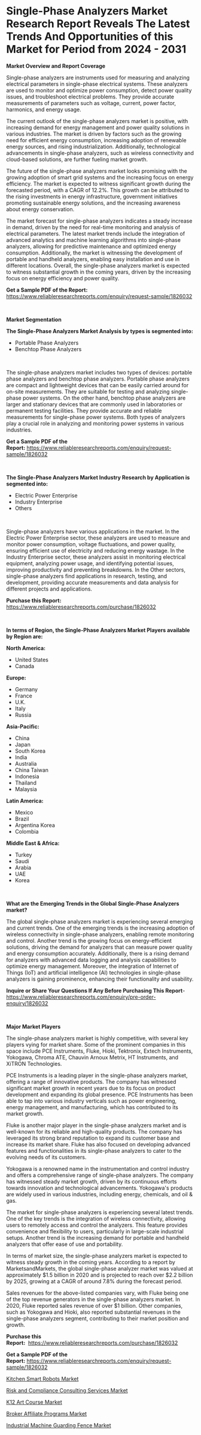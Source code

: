 <p><h1>Single-Phase Analyzers Market Research Report Reveals The Latest Trends And Opportunities of this Market for Period from 2024 - 2031</h1></p><p><strong>Market Overview and Report Coverage</strong></p>
<p><p>Single-phase analyzers are instruments used for measuring and analyzing electrical parameters in single-phase electrical systems. These analyzers are used to monitor and optimize power consumption, detect power quality issues, and troubleshoot electrical problems. They provide accurate measurements of parameters such as voltage, current, power factor, harmonics, and energy usage.</p><p>The current outlook of the single-phase analyzers market is positive, with increasing demand for energy management and power quality solutions in various industries. The market is driven by factors such as the growing need for efficient energy consumption, increasing adoption of renewable energy sources, and rising industrialization. Additionally, technological advancements in single-phase analyzers, such as wireless connectivity and cloud-based solutions, are further fueling market growth.</p><p>The future of the single-phase analyzers market looks promising with the growing adoption of smart grid systems and the increasing focus on energy efficiency. The market is expected to witness significant growth during the forecasted period, with a CAGR of 12.2%. This growth can be attributed to the rising investments in energy infrastructure, government initiatives promoting sustainable energy solutions, and the increasing awareness about energy conservation.</p><p>The market forecast for single-phase analyzers indicates a steady increase in demand, driven by the need for real-time monitoring and analysis of electrical parameters. The latest market trends include the integration of advanced analytics and machine learning algorithms into single-phase analyzers, allowing for predictive maintenance and optimized energy consumption. Additionally, the market is witnessing the development of portable and handheld analyzers, enabling easy installation and use in different locations. Overall, the single-phase analyzers market is expected to witness substantial growth in the coming years, driven by the increasing focus on energy efficiency and power quality.</p></p>
<p><strong>Get a Sample PDF of the Report:</strong> <a href="https://www.reliableresearchreports.com/enquiry/request-sample/1826032">https://www.reliableresearchreports.com/enquiry/request-sample/1826032</a></p>
<p>&nbsp;</p>
<p><strong>Market Segmentation</strong></p>
<p><strong>The Single-Phase Analyzers Market Analysis by types is segmented into:</strong></p>
<p><ul><li>Portable Phase Analyzers</li><li>Benchtop Phase Analyzers</li></ul></p>
<p>&nbsp;</p>
<p><p>The single-phase analyzers market includes two types of devices: portable phase analyzers and benchtop phase analyzers. Portable phase analyzers are compact and lightweight devices that can be easily carried around for on-site measurements. They are suitable for testing and analyzing single-phase power systems. On the other hand, benchtop phase analyzers are larger and stationary devices that are commonly used in laboratories or permanent testing facilities. They provide accurate and reliable measurements for single-phase power systems. Both types of analyzers play a crucial role in analyzing and monitoring power systems in various industries.</p></p>
<p><strong>Get a Sample PDF of the Report:</strong>&nbsp;<a href="https://www.reliableresearchreports.com/enquiry/request-sample/1826032">https://www.reliableresearchreports.com/enquiry/request-sample/1826032</a></p>
<p>&nbsp;</p>
<p><strong>The Single-Phase Analyzers Market Industry Research by Application is segmented into:</strong></p>
<p><ul><li>Electric Power Enterprise</li><li>Industry Enterprise</li><li>Others</li></ul></p>
<p>&nbsp;</p>
<p><p>Single-phase analyzers have various applications in the market. In the Electric Power Enterprise sector, these analyzers are used to measure and monitor power consumption, voltage fluctuations, and power quality, ensuring efficient use of electricity and reducing energy wastage. In the Industry Enterprise sector, these analyzers assist in monitoring electrical equipment, analyzing power usage, and identifying potential issues, improving productivity and preventing breakdowns. In the Other sectors, single-phase analyzers find applications in research, testing, and development, providing accurate measurements and data analysis for different projects and applications.</p></p>
<p><strong>Purchase this Report:</strong>&nbsp; <a href="https://www.reliableresearchreports.com/purchase/1826032">https://www.reliableresearchreports.com/purchase/1826032</a></p>
<p>&nbsp;</p>
<p><strong>In terms of Region, the Single-Phase Analyzers Market Players available by Region are:</strong></p>
<p>
    <p> <strong> North America: </strong>
        <ul>
            <li>United States</li>
            <li>Canada</li>
        </ul>
        </p> 
    <p> <strong> Europe: </strong>
        <ul>
            <li>Germany</li>
            <li>France</li>
            <li>U.K.</li>
            <li>Italy</li>
            <li>Russia</li>
        </ul>
        </p> 
    <p> <strong> Asia-Pacific: </strong>
        <ul>
            <li>China</li>
            <li>Japan</li>
            <li>South Korea</li>
            <li>India</li>
            <li>Australia</li>
            <li>China Taiwan</li>
            <li>Indonesia</li>
            <li>Thailand</li>
            <li>Malaysia</li>
        </ul>
        </p> 
    <p> <strong> Latin America: </strong>
        <ul>
            <li>Mexico</li>
            <li>Brazil</li>
            <li>Argentina Korea</li>
            <li>Colombia</li>
        </ul>
        </p> 
    <p> <strong> Middle East & Africa: </strong>
        <ul>
            <li>Turkey</li>
            <li>Saudi</li>
            <li>Arabia</li>
            <li>UAE</li>
            <li>Korea</li>
        </ul>
    </p>
    </p>
<p>&nbsp;</p>
<p><strong>What are the Emerging Trends in the Global Single-Phase Analyzers market?</strong></p>
<p><p>The global single-phase analyzers market is experiencing several emerging and current trends. One of the emerging trends is the increasing adoption of wireless connectivity in single-phase analyzers, enabling remote monitoring and control. Another trend is the growing focus on energy-efficient solutions, driving the demand for analyzers that can measure power quality and energy consumption accurately. Additionally, there is a rising demand for analyzers with advanced data logging and analysis capabilities to optimize energy management. Moreover, the integration of Internet of Things (IoT) and artificial intelligence (AI) technologies in single-phase analyzers is gaining prominence, enhancing their functionality and usability.</p></p>
<p><strong>Inquire or Share Your Questions If Any Before Purchasing This Report</strong>- <a href="https://www.reliableresearchreports.com/enquiry/pre-order-enquiry/1826032">https://www.reliableresearchreports.com/enquiry/pre-order-enquiry/1826032</a></p>
<p>&nbsp;</p>
<p><strong>Major Market Players</strong></p>
<p><p>The single-phase analyzers market is highly competitive, with several key players vying for market share. Some of the prominent companies in this space include PCE Instruments, Fluke, Hioki, Tektronix, Extech Instruments, Yokogawa, Chroma ATE, Chauvin Arnoux Metrix, HT Instruments, and XiTRON Technologies.</p><p>PCE Instruments is a leading player in the single-phase analyzers market, offering a range of innovative products. The company has witnessed significant market growth in recent years due to its focus on product development and expanding its global presence. PCE Instruments has been able to tap into various industry verticals such as power engineering, energy management, and manufacturing, which has contributed to its market growth.</p><p>Fluke is another major player in the single-phase analyzers market and is well-known for its reliable and high-quality products. The company has leveraged its strong brand reputation to expand its customer base and increase its market share. Fluke has also focused on developing advanced features and functionalities in its single-phase analyzers to cater to the evolving needs of its customers.</p><p>Yokogawa is a renowned name in the instrumentation and control industry and offers a comprehensive range of single-phase analyzers. The company has witnessed steady market growth, driven by its continuous efforts towards innovation and technological advancements. Yokogawa's products are widely used in various industries, including energy, chemicals, and oil & gas.</p><p>The market for single-phase analyzers is experiencing several latest trends. One of the key trends is the integration of wireless connectivity, allowing users to remotely access and control the analyzers. This feature provides convenience and flexibility to users, particularly in large-scale industrial setups. Another trend is the increasing demand for portable and handheld analyzers that offer ease of use and portability.</p><p>In terms of market size, the single-phase analyzers market is expected to witness steady growth in the coming years. According to a report by MarketsandMarkets, the global single-phase analyzer market was valued at approximately $1.5 billion in 2020 and is projected to reach over $2.2 billion by 2025, growing at a CAGR of around 7.8% during the forecast period.</p><p>Sales revenues for the above-listed companies vary, with Fluke being one of the top revenue generators in the single-phase analyzers market. In 2020, Fluke reported sales revenue of over $1 billion. Other companies, such as Yokogawa and Hioki, also reported substantial revenues in the single-phase analyzers segment, contributing to their market position and growth.</p></p>
<p><strong>Purchase this Report:</strong>&nbsp;&nbsp;<a href="https://www.reliableresearchreports.com/purchase/1826032">https://www.reliableresearchreports.com/purchase/1826032</a></p>
<p></p>
<p><strong>Get a Sample PDF of the Report:</strong>&nbsp;<a href="https://www.reliableresearchreports.com/enquiry/request-sample/1826032">https://www.reliableresearchreports.com/enquiry/request-sample/1826032</a></p>
<p><p><a href="https://github.com/GroverBarry/Market-Research-Report-List-3/blob/main/kitchen-smart-robots-market.md">Kitchen Smart Robots Market</a></p><p><a href="https://medium.com/@jhonwin654/risk-and-compliance-consulting-services-market-size-reveals-the-best-marketing-channels-in-global-1575c6f6669b">Risk and Compliance Consulting Services Market</a></p><p><a href="https://medium.com/@jhonwin654/k12-art-course-market-size-and-market-trends-complete-industry-overview-2023-to-2030-036534b1efbb">K12 Art Course Market</a></p><p><a href="https://medium.com/@jhonwin654/broker-affiliate-programs-market-the-key-to-successful-business-strategy-forecast-till-2030-8ba8ac513b8e">Broker Affiliate Programs Market</a></p><p><a href="https://github.com/RickHolmes3/Market-Research-Report-List-2/blob/main/industrial-machine-guarding-fence-market.md">Industrial Machine Guarding Fence Market</a></p></p>